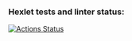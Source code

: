 ### Hexlet tests and linter status:
[![Actions Status](https://github.com/TheCunningBeast/frontend-project-44/actions/workflows/hexlet-check.yml/badge.svg)](https://github.com/TheCunningBeast/frontend-project-44/actions)